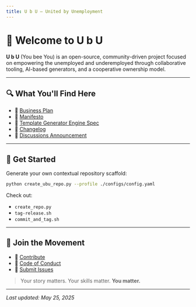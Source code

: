 ```yaml
---
title: U b U – United by Unemployment
---
```


# 🐝 Welcome to U b U

**U b U** (You bee You) is an open-source, community-driven project focused on empowering the unemployed and underemployed through collaborative tooling, AI-based generators, and a cooperative ownership model.

---

## 🔍 What You'll Find Here

- 📄 [Business Plan](./business_plan.md)
- 🧠 [Manifesto](./manifesto.md)
- 🧩 [Template Generator Engine Spec](./wiki/Template-Generator-Engine.md)
- 🧾 [Changelog](../CHANGELOG.md)
- 💬 [Discussions Announcement](../.github/DISCUSSIONS_ANNOUNCEMENT.md)

---

## 🚀 Get Started

Generate your own contextual repository scaffold:
```bash
python create_ubu_repo.py --profile ./configs/config.yaml
```

Check out:
- `create_repo.py`
- `tag-release.sh`
- `commit_and_tag.sh`

---

## 🌱 Join the Movement

- 📑 [Contribute](../CONTRIBUTING.md)
- 📣 [Code of Conduct](../CODE_OF_CONDUCT.md)
- 🧪 [Submit Issues](../.github/ISSUE_TEMPLATE/ISSUE_TEMPLATE.md)

> Your story matters. Your skills matter. **You matter.**

---

_Last updated: May 25, 2025_
